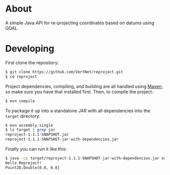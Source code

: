 # About

A simple Java API for re-projecting coordinates based on datums using GDAL.

# Developing

First clone the repository:

```bash
$ git clone https://github.com/VertNet/reproject.git
$ cd reproject
```

Project dependencies, compiling, and building are all handled using [Maven](http://maven.apache.org), so make sure you have that installed first. Then, to compile the project:

```bash
$ mvn compile
```

To package it up into a standalone JAR with all dependencies into the `target` directory:

```bash
$ mvn assembly:single
$ ls target | grep jar
reproject-1.1.1-SNAPSHOT.jar
reproject-1.1.1-SNAPSHOT-jar-with-dependencies.jar
```

Finally you can run it like this:

```bash
$ java -cp target/reproject-1.1.1-SNAPSHOT-jar-with-dependencies.jar org.vertnet.Reproject 1 -2 "wgs84"
Hello Reproject!
Point2D.Double[0.0, 0.0]
```
